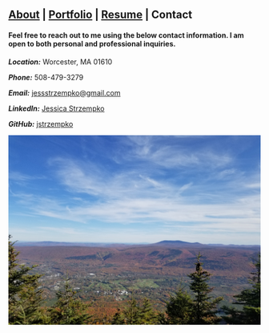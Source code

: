 ## [About](./README.md) | [Portfolio](./portfolio.md) | [Resume](./resume.md) | Contact

#### Feel free to reach out to me using the below contact information. I am open to both personal and professional inquiries.

***Location:*** Worcester, MA 01610

***Phone:*** 508-479-3279

***Email:*** jessstrzempko@gmail.com

***LinkedIn:*** [Jessica Strzempko](https://www.linkedin.com/in/jessica-strzempko/)

***GitHub:*** [jstrzempko](https://github.com/jstrzempko)

![](assets/img/c_equinox.jpg)
